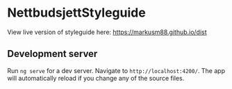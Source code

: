 # NettbudsjettStyleguide

View live version of styleguide here: https://markusm88.github.io/dist


## Development server

Run `ng serve` for a dev server. Navigate to `http://localhost:4200/`. The app will automatically reload if you change any of the source files.